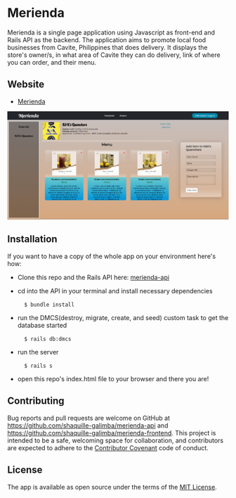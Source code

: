 # Merienda

Merienda is a single page application using Javascript as front-end and Rails API as the backend. The application aims to promote local food businesses from Cavite, Philippines that does delivery. It displays the store's owner/s, in what area of Cavite they can do delivery, link of where you can order, and their menu.

## Website

* [Merienda](https://merienda.netlify.app)

![Merienda](example.png)

## Installation

If you want to have a copy of the whole app on your environment here's how:

* Clone this repo and the Rails API here: [merienda-api](https://github.com/shaquille-galimba/merienda-api)

* cd into the API in your terminal and install necessary dependencies

		$ bundle install

* run the DMCS(destroy, migrate, create, and seed) custom task to get the database started

		$ rails db:dmcs

* run the server

		$ rails s

* open this repo's index.html file to your browser and there you are!

## Contributing

Bug reports and pull requests are welcome on GitHub at https://github.com/shaquille-galimba/merienda-api and https://github.com/shaquille-galimba/merienda-frontend. This project is intended to be a safe, welcoming space for collaboration, and contributors are expected to adhere to the [Contributor Covenant](http://contributor-covenant.org) code of conduct.

## License

The app is available as open source under the terms of the [MIT License](http://opensource.org/licenses/MIT).
